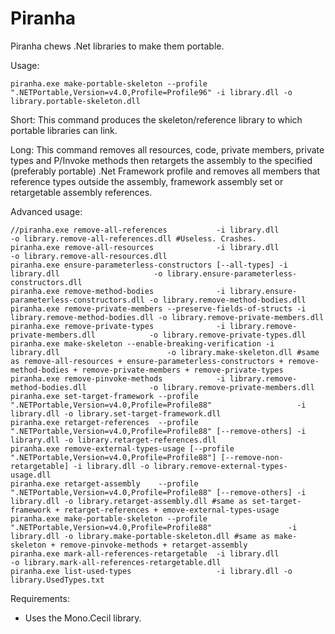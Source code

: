 Piranha
=======

Piranha chews .Net libraries to make them portable.

Usage:

	piranha.exe make-portable-skeleton --profile ".NETPortable,Version=v4.0,Profile=Profile96" -i library.dll -o library.portable-skeleton.dll

Short: This command produces the skeleton/reference library to which portable libraries can link.

Long: This command removes all resources, code, private members, private types and P/Invoke methods then retargets the assembly to the specified (preferably portable) .Net Framework profile and removes all members that reference types outside the assembly, framework assembly set or retargetable assembly references.


Advanced usage:

    //piranha.exe remove-all-references           -i library.dll                                   -o library.remove-all-references.dll #Useless. Crashes.
    piranha.exe remove-all-resources              -i library.dll                                   -o library.remove-all-resources.dll
    piranha.exe ensure-parameterless-constructors [--all-types] -i library.dll                     -o library.ensure-parameterless-constructors.dll
    piranha.exe remove-method-bodies              -i library.ensure-parameterless-constructors.dll -o library.remove-method-bodies.dll
    piranha.exe remove-private-members --preserve-fields-of-structs -i library.remove-method-bodies.dll -o library.remove-private-members.dll
    piranha.exe remove-private-types              -i library.remove-private-members.dll            -o library.remove-private-types.dll
    piranha.exe make-skeleton --enable-breaking-verification -i library.dll                        -o library.make-skeleton.dll #same as remove-all-resources + ensure-parameterless-constructors + remove-method-bodies + remove-private-members + remove-private-types
    piranha.exe remove-pinvoke-methods            -i library.remove-method-bodies.dll              -o library.remove-private-members.dll
    piranha.exe set-target-framework --profile ".NETPortable,Version=v4.0,Profile=Profile88"                   -i library.dll -o library.set-target-framework.dll
    piranha.exe retarget-references  --profile ".NETPortable,Version=v4.0,Profile=Profile88" [--remove-others] -i library.dll -o library.retarget-references.dll
    piranha.exe remove-external-types-usage [--profile ".NETPortable,Version=v4.0,Profile=Profile88"] [--remove-non-retargetable] -i library.dll -o library.remove-external-types-usage.dll
    piranha.exe retarget-assembly    --profile ".NETPortable,Version=v4.0,Profile=Profile88" [--remove-others] -i library.dll -o library.retarget-assembly.dll #same as set-target-framework + retarget-references + emove-external-types-usage
    piranha.exe make-portable-skeleton --profile ".NETPortable,Version=v4.0,Profile=Profile88"                 -i library.dll -o library.make-portable-skeleton.dll #same as make-skeleton + remove-pinvoke-methods + retarget-assembly
    piranha.exe mark-all-references-retargetable  -i library.dll                                   -o library.mark-all-references-retargetable.dll
    piranha.exe list-used-types                   -i library.dll -o library.UsedTypes.txt

Requirements:

 * Uses the Mono.Cecil library.
